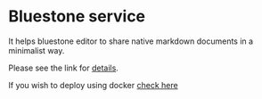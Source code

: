 # Bluestone service

It helps bluestone editor to share native markdown documents in a minimalist way. 

Please see the link for [details](https://github.com/1943time/bluestone).

If you wish to deploy using docker [check here](./docker.md)